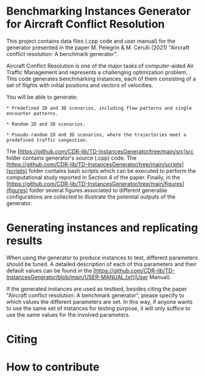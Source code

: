 # Benchmarking Instances Generator for Aircraft Conflict Resolution
This project contains data files (.cpp code and user manual) for the generator presented in the paper M. Pelegrín & M. Cerulli (2021) "Aircraft conflict resolution: A benchmark generator".

Aircraft Conflict Resolution is one of the major tasks of computer-aided Air Traffic Management and represents a challenging optimization problem. This code generates benchmarking instances, each of them consisting of a set of flights with initial positions and vectors of velocities.

You will be able to generate:

	* Predefined 2D and 3D scenarios, including flow patterns and single encounter patterns.
	
	* Random 2D and 3D scenarios.
	
	* Pseudo-random 2D and 3D scenarios, where the trajectories meet a predefined traffic congestion.

The [https://github.com/CDR-lib/TD-InstancesGenerator/tree/main/src]src folder contains generator's source (.cpp) code. The [https://github.com/CDR-lib/TD-InstancesGenerator/tree/main/scripts](scripts) folder contains bash scripts which can be executed to perform the computational study reported in Section 4 of the paper. Finally, in the [https://github.com/CDR-lib/TD-InstancesGenerator/tree/main/figures](figures) folder several figures associated to different generable configurations are collected to illustrate the potential outputs of the generator.


# Generating instances and replicating results
When using the generator to produce instances to test, different parameters should be tuned. A detailed description of each of this parameters and their default values can be found in the [https://github.com/CDR-lib/TD-InstancesGenerator/blob/main/USER-MANUAL.txt](User Manual). 

If the generated instances are used as testbed, besides citing the paper "Aircraft conflict resolution: A benchmark generator", please specify to which values the different parameters are set. In this way, if anyone wants to use the same set of instances for testing purpose, it will only suffice to use the same values for the involved parameters.

# Citing 

# How to contribute

